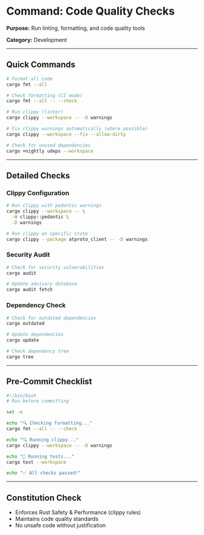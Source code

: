 # Command: Code Quality Checks

**Purpose:** Run linting, formatting, and code quality tools

**Category:** Development

---

## Quick Commands

```bash
# Format all code
cargo fmt --all

# Check formatting (CI mode)
cargo fmt --all -- --check

# Run clippy (linter)
cargo clippy --workspace -- -D warnings

# Fix clippy warnings automatically (where possible)
cargo clippy --workspace --fix --allow-dirty

# Check for unused dependencies
cargo +nightly udeps --workspace
```

---

## Detailed Checks

### Clippy Configuration

```bash
# Run clippy with pedantic warnings
cargo clippy --workspace -- \
  -W clippy::pedantic \
  -D warnings

# Run clippy on specific crate
cargo clippy --package atproto_client -- -D warnings
```

### Security Audit

```bash
# Check for security vulnerabilities
cargo audit

# Update advisory database
cargo audit fetch
```

### Dependency Check

```bash
# Check for outdated dependencies
cargo outdated

# Update dependencies
cargo update

# Check dependency tree
cargo tree
```

---

## Pre-Commit Checklist

```bash
#!/bin/bash
# Run before committing

set -e

echo "🔍 Checking formatting..."
cargo fmt --all -- --check

echo "🔍 Running clippy..."
cargo clippy --workspace -- -D warnings

echo "🧪 Running tests..."
cargo test --workspace

echo "✅ All checks passed!"
```

---

## Constitution Check

- Enforces Rust Safety & Performance (clippy rules)
- Maintains code quality standards
- No unsafe code without justification


